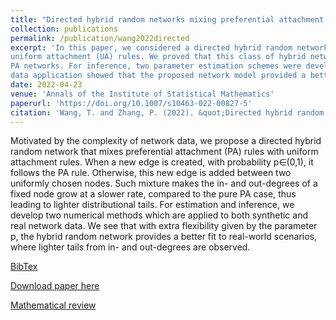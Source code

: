 ```yaml
---
title: "Directed hybrid random networks mixing preferential attachment with uniform attachment mechanisms"
collection: publications
permalink: /publication/wang2022directed
excerpt: 'In this paper, we considered a directed hybrid random network mixing preferential attahcment (PA) rules with
uniform attachment (UA) rules. We proved that this class of hybrid networks would have lighter distributional tails than directed
PA networks. For inference, two parameter estimation schemes were developed, and justified by simulations. A real network
data application showed that the proposed network model provided a better fit than pure PA model.'
date: 2022-04-23
venue: 'Annals of the Institute of Statistical Mathematics'
paperurl: 'https://doi.org/10.1007/s10463-022-00827-5'
citation: 'Wang, T. and Zhang, P. (2022). &quot;Directed hybrid random networks mixing preferential attachment with uniform attachment mechanisms.&quot; <i>Annals of the Institute of Statistical Mathematics</i>, <b>74</b>(5), 957--986.'
---
```

Motivated by the complexity of network data, we propose a directed hybrid random network that mixes 
preferential attachment (PA) rules with uniform attachment rules. When a new edge is created, with probability 
p∈(0,1), it follows the PA rule. Otherwise, this new edge is added between two uniformly chosen nodes. 
Such mixture makes the in- and out-degrees of a fixed node grow at a slower rate, compared to the pure PA case, 
thus leading to lighter distributional tails. For estimation and inference, we develop two numerical methods which 
are applied to both synthetic and real network data. We see that with extra flexibility given by the parameter p, 
the hybrid random network provides a better fit to real-world scenarios, where lighter tails from in- and out-degrees 
are observed.

[BibTex](https://panpan-zhang.com/files/wang2022directed.bib)

[Download paper here](https://doi.org/10.1007/s10463-022-00827-5)

[Mathematical review](https://mathscinet.ams.org/mathscinet-getitem?mr=4467842)
